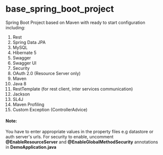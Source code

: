 # base_spring_boot_project

Spring Boot Project based on Maven with ready to start configuration including:

1. Rest
2. Spring Data JPA
3. MySQL
4. Hibernate 5
5. Swagger
6. Swagger UI
7. Security
8. OAuth 2.0 (Resource Server only)
9. Maven
10. Java 8
11. RestTemplate (for rest client, inter services communication)
12. Jackson
13. SL4J
14. Maven Profiling
15. Custom Exception (ControllerAdvice)


#### Note: 
You have to enter appropriate values in the property files e.g datastore or auth server's urls. For security to enable, uncomment **@EnableResourceServer** and **@EnableGlobalMethodSecurity** annotations in **DemoApplication.java**
